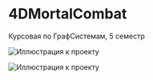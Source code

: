 # 4DMortalCombat
Курсовая по ГрафСистемам, 5 семестр

![Иллюстрация к проекту](https://github.com/Dar1usDev/4DMortalCombat/blob/master/core/Images/Screenshot_1.png)

![Иллюстрация к проекту](https://github.com/Dar1usDev/4DMortalCombat/blob/master/core/Images/Screenshot_2.png)
